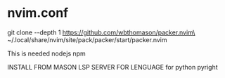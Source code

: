 # nvim.conf

git clone --depth 1 https://github.com/wbthomason/packer.nvim\
 ~/.local/share/nvim/site/pack/packer/start/packer.nvim

This is needed
nodejs
npm

INSTALL FROM MASON LSP SERVER FOR LENGUAGE 
for python pyright
